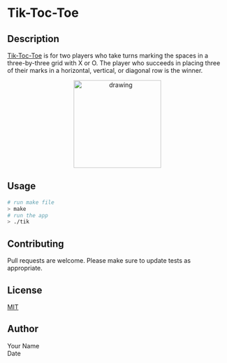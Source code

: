Tik-Toc-Toe
=====

## Description

[Tik-Toc-Toe](https://en.wikipedia.org/wiki/Tic-tac-toe) is for two players who take turns marking the spaces in a three-by-three grid with X or O. The player who succeeds in placing three of their marks in a horizontal, vertical, or diagonal row is the winner.

<!-- ![Tik-Toc-Toe](tik/res/tik.png) -->
<!-- This section is HTML -->
<p align=center>
<img src="https://upload.wikimedia.org/wikipedia/commons/thumb/3/32/Tic_tac_toe.svg/1920px-Tic_tac_toe.svg.png" alt="drawing" width="200"/>
</p>

## Usage

```bash
# run make file
> make
# run the app
> ./tik
```

## Contributing

Pull requests are welcome.
Please make sure to update tests as appropriate.

## License

[MIT](https://choosealicense.com/licenses/mit/)

## Author
Your Name <br>
Date
